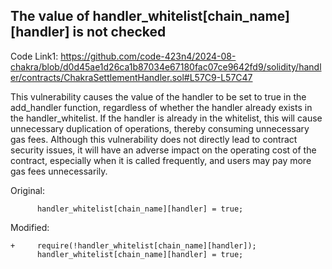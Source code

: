 ## The value of handler_whitelist[chain_name][handler] is not checked

Code Link1: https://github.com/code-423n4/2024-08-chakra/blob/d0d45ae1d26ca1b87034e67180fac07ce9642fd9/solidity/handler/contracts/ChakraSettlementHandler.sol#L57C9-L57C47

This vulnerability causes the value of the handler to be set to true in the add_handler function, regardless of whether the handler already exists in the handler_whitelist. If the handler is already in the whitelist, this will cause unnecessary duplication of operations, thereby consuming unnecessary gas fees. Although this vulnerability does not directly lead to contract security issues, it will have an adverse impact on the operating cost of the contract, especially when it is called frequently, and users may pay more gas fees unnecessarily.

Original:
```solidity
      handler_whitelist[chain_name][handler] = true;
```

Modified:
```solidity
+     require(!handler_whitelist[chain_name][handler]);
      handler_whitelist[chain_name][handler] = true;
```